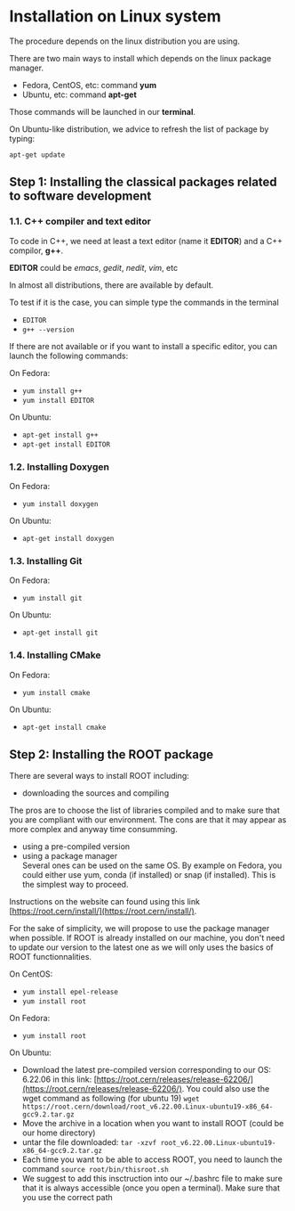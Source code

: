 # Installation on Linux system


The procedure depends on the linux distribution you are using.

There are two main ways to install which depends on the linux package manager.

   - Fedora, CentOS, etc:    command **yum**
   - Ubuntu, etc: 	     command **apt-get**

Those commands will be launched in our **terminal**.


On Ubuntu-like distribution, we advice to refresh the list of package by typing:
```
apt-get update 
```

## Step 1: Installing the classical packages related to software development

 ### 1.1. C++ compiler and text editor 

To code in C++, we need at least a text editor (name it **EDITOR**) and a C++ compilor, **g++**.

**EDITOR** could be *emacs*, *gedit*, *nedit*, *vim*, etc

In almost all distributions, there are available by default.

To test if it is the case, you can simple type the commands in the terminal
   - ```EDITOR```
   - ```g++ --version```
 
If there are not available or if you want to install a specific editor, you can launch the following commands:

On Fedora: 
   - ```yum install g++```
   - ```yum install EDITOR```

On Ubuntu:
   - ```apt-get install g++```
   - ```apt-get install EDITOR```


 
 ### 1.2. Installing Doxygen
 
On Fedora: 
   - ```yum install doxygen```

On Ubuntu:
   - ```apt-get install doxygen```
 
 ### 1.3. Installing Git
 
On Fedora: 
   - ```yum install git```

On Ubuntu:
   - ```apt-get install git```
	
 ### 1.4. Installing CMake

On Fedora: 
   - ```yum install cmake```

On Ubuntu:
   - ```apt-get install cmake```
 
 
## Step 2: Installing the ROOT package

There are several ways to install ROOT including:
   - downloading the sources and compiling

The pros are to choose the list of libraries compiled and to make sure that you are compliant with our environment. The cons are that it may appear as more complex and anyway time consumming.
   - using a pre-compiled version
   - using a package manager<br/>
Several ones can be used on the same OS. By example on Fedora, you could either use yum, conda (if installed) or snap (if installed). 
   This is the simplest way to proceed.

Instructions on the website can found using this link [https://root.cern/install/](https://root.cern/install/).


For the sake of simplicity, we will propose to use the package manager when possible.
If ROOT is already installed on our machine, you don't need to update our version to the latest one as we will only uses the basics of ROOT functionnalities.

On CentOS:
   - ```yum install epel-release```
   - ```yum install root```

On Fedora:
   - ```yum install root```

On Ubuntu:
   - Download the latest pre-compiled version corresponding to our OS: 6.22.06 in this link: [https://root.cern/releases/release-62206/](https://root.cern/releases/release-62206/). You could also use the wget command as following (for ubuntu 19)
   ```wget https://root.cern/download/root_v6.22.00.Linux-ubuntu19-x86_64-gcc9.2.tar.gz```
  - Move the archive in a location when you want to install ROOT (could be our home directory)
  - untar the file downloaded:
   ```tar -xzvf root_v6.22.00.Linux-ubuntu19-x86_64-gcc9.2.tar.gz```
  - Each time you want to be able to access ROOT, you need to launch the command
  ```source root/bin/thisroot.sh ```
  - We suggest to add this insctruction into our ~/.bashrc file to make sure that it is always accessible (once you open a terminal). Make sure that you use the correct path 



  

